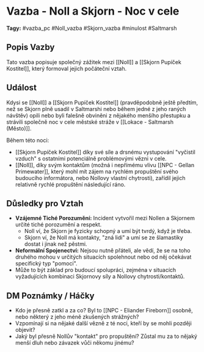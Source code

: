 # Vazba - Noll a Skjorn - Noc v cele

**Tagy:** #vazba_pc #Noll_vazba #Skjorn_vazba #minulost #Saltmarsh

## Popis Vazby
Tato vazba popisuje společný zážitek mezi [[Noll]] a [[Skjorn Pupíček Kostitel]], který formoval jejich počáteční vztah.

## Událost
Kdysi se [[Noll]] a [[Skjorn Pupíček Kostitel]] (pravděpodobně ještě předtím, než se Skjorn plně usadil v Saltmarshi nebo během jedné z jeho raných návštěv) opili nebo byli falešně obviněni z nějakého menšího přestupku a strávili společně noc v cele městské stráže v [[Lokace - Saltmarsh (Město)]].

Během této noci:
*   [[Skjorn Pupíček Kostitel]] díky své síle a drsnému vystupování "vyčistil vzduch" s ostatními potenciálně problémovými vězni v cele.
*   [[Noll]], díky svým kontaktům (možná i nepřímému vlivu [[NPC - Gellan Primewater]], který mohl mít zájem na rychlém propuštění svého budoucího informátora, nebo Nollovy vlastní chytrosti), zařídil jejich relativně rychlé propuštění následující ráno.

## Důsledky pro Vztah
*   **Vzájemné Tiché Porozumění:** Incident vytvořil mezi Nollen a Skjornem určité tiché porozumění a respekt.
    *   Noll ví, že Skjorn je fyzicky schopný a umí být tvrdý, když je třeba.
    *   Skjorn ví, že Noll má kontakty, "zná lidi" a umí se ze šlamastiky dostat i jinak než pěstmi.
*   **Neformální Spojenectví:** Nejsou nutně přáteli, ale vědí, že se na toho druhého mohou v určitých situacích spolehnout nebo od něj očekávat specifický typ "pomoci".
*   Může to být základ pro budoucí spolupráci, zejména v situacích vyžadujících kombinaci Skjornovy síly a Nollovy chytrosti/kontaktů.

## DM Poznámky / Háčky
*   Kdo je přesně zatkl a za co? Byl to [[NPC - Eliander Fireborn]] osobně, nebo některý z jeho méně zkušených strážných?
*   Vzpomínají si na nějaké další vězně z té noci, kteří by se mohli později objevit?
*   Jaký byl přesně Nollův "kontakt" pro propuštění? Zůstal mu za to nějaký menší dluh nebo závazek vůči někomu jinému?